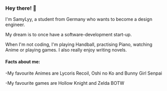 ### Hey there! 👋

I'm SamyLyy, a student from Germany who wants to become a design engineer.

My dream is to once have a software-development start-up.

When I'm not coding, I'm playing Handball, practising Piano, watching Anime or playing games. I also really enjoy writing novels.

#### Facts about me:
-My favourite Animes are Lycoris Recoil, Oshi no Ko and Bunny Girl Senpai

-My favourite games are Hollow Knight and Zelda BOTW
<!--
**SamyLyy/SamyLyy** is a ✨ _special_ ✨ repository because its `README.md` (this file) appears on your GitHub profile.

Here are some ideas to get you started:

- 🔭 I’m currently working on ...
- 🌱 I’m currently learning ...
- 👯 I’m looking to collaborate on ...
- 🤔 I’m looking for help with ...
- 💬 Ask me about ...
- 📫 How to reach me: ...
- 😄 Pronouns: ...
- ⚡ Fun fact: ...
-->
